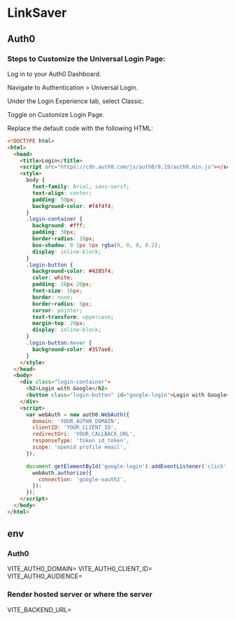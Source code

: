 # LinkSaver

## Auth0

### Steps to Customize the Universal Login Page:

Log in to your Auth0 Dashboard.

Navigate to Authentication > Universal Login.

Under the Login Experience tab, select Classic.

Toggle on Customize Login Page.

Replace the default code with the following HTML:

```html
<!DOCTYPE html>
<html>
  <head>
    <title>Login</title>
    <script src="https://cdn.auth0.com/js/auth0/9.19/auth0.min.js"></script>
    <style>
      body {
        font-family: Arial, sans-serif;
        text-align: center;
        padding: 50px;
        background-color: #f4f4f4;
      }
      .login-container {
        background: #fff;
        padding: 30px;
        border-radius: 10px;
        box-shadow: 0 2px 5px rgba(0, 0, 0, 0.2);
        display: inline-block;
      }
      .login-button {
        background-color: #4285f4;
        color: white;
        padding: 10px 20px;
        font-size: 16px;
        border: none;
        border-radius: 5px;
        cursor: pointer;
        text-transform: uppercase;
        margin-top: 20px;
        display: inline-block;
      }
      .login-button:hover {
        background-color: #357ae8;
      }
    </style>
  </head>
  <body>
    <div class="login-container">
      <h2>Login with Google</h2>
      <button class="login-button" id="google-login">Login with Google</button>
    </div>
    <script>
      var webAuth = new auth0.WebAuth({
        domain: 'YOUR_AUTH0_DOMAIN',
        clientID: 'YOUR_CLIENT_ID',
        redirectUri: 'YOUR_CALLBACK_URL',
        responseType: 'token id_token',
        scope: 'openid profile email',
      });

      document.getElementById('google-login').addEventListener('click', function () {
        webAuth.authorize({
          connection: 'google-oauth2',
        });
      });
    </script>
  </body>
</html>
```

## env

### Auth0

VITE_AUTH0_DOMAIN=
VITE_AUTH0_CLIENT_ID=
VITE_AUTH0_AUDIENCE=

### Render hosted server or where the server

VITE_BACKEND_URL=